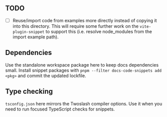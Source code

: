## TODO

- [ ] Reuse/import code from examples more directly instead of copying it into this directory. This will require some further work on the `vite-plugin-snippet` to support this (i.e. resolve node_modules from the import example path).

## Dependencies

Use the standalone workspace package here to keep docs dependencies small. Install snippet packages with `pnpm --filter docs-code-snippets add <pkg>` and commit the updated lockfile.

## Type checking

`tsconfig.json` here mirrors the Twoslash compiler options. Use it when you need to run focused TypeScript checks for snippets.

